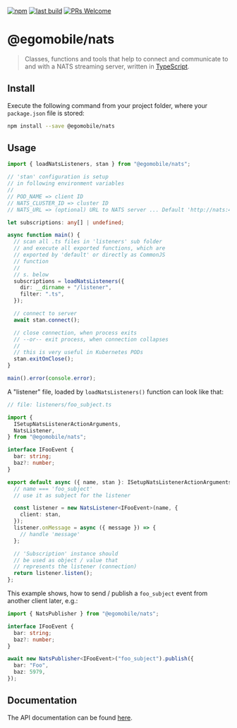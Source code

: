 [![npm](https://img.shields.io/npm/v/@egomobile/nats.svg)](https://www.npmjs.com/package/@egomobile/nats)
[![last build](https://img.shields.io/github/workflow/status/egomobile/node-nats/Publish)](https://github.com/egomobile/node-nats/actions?query=workflow%3APublish)
[![PRs Welcome](https://img.shields.io/badge/PRs-welcome-brightgreen.svg?style=flat-square)](https://github.com/egomobile/node-nats/pulls)

# @egomobile/nats

> Classes, functions and tools that help to connect and communicate to and with a NATS streaming server, written in [TypeScript](https://www.typescriptlang.org/).

## Install

Execute the following command from your project folder, where your `package.json` file is stored:

```bash
npm install --save @egomobile/nats
```

## Usage

```typescript
import { loadNatsListeners, stan } from "@egomobile/nats";

// 'stan' configuration is setup
// in following environment variables
//
// POD_NAME => client ID
// NATS_CLUSTER_ID => cluster ID
// NATS_URL => (optional) URL to NATS server ... Default 'http://nats:4222'

let subscriptions: any[] | undefined;

async function main() {
  // scan all .ts files in 'listeners' sub folder
  // and execute all exported functions, which are
  // exported by 'default' or directly as CommonJS
  // function
  //
  // s. below
  subscriptions = loadNatsListeners({
    dir: __dirname + "/listener",
    filter: ".ts",
  });

  // connect to server
  await stan.connect();

  // close connection, when process exits
  // --or-- exit process, when connection collapses
  //
  // this is very useful in Kubernetes PODs
  stan.exitOnClose();
}

main().error(console.error);
```

A "listener" file, loaded by `loadNatsListeners()` function can look like that:

```typescript
// file: listeners/foo_subject.ts

import {
  ISetupNatsListenerActionArguments,
  NatsListener,
} from "@egomobile/nats";

interface IFooEvent {
  bar: string;
  baz?: number;
}

export default async ({ name, stan }: ISetupNatsListenerActionArguments) => {
  // name === 'foo_subject'
  // use it as subject for the listener

  const listener = new NatsListener<IFooEvent>(name, {
    client: stan,
  });
  listener.onMessage = async ({ message }) => {
    // handle 'message'
  };

  // 'Subscription' instance should
  // be used as object / value that
  // represents the listener (connection)
  return listener.listen();
};
```

This example shows, how to send / publish a `foo_subject` event from another client later, e.g.:

```typescript
import { NatsPublisher } from "@egomobile/nats";

interface IFooEvent {
  bar: string;
  baz?: number;
}

await new NatsPublisher<IFooEvent>("foo_subject").publish({
  bar: "Foo",
  baz: 5979,
});
```

## Documentation

The API documentation can be found [here](https://egomobile.github.io/node-nats/).

